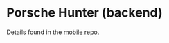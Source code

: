 # Porsche Hunter (backend)

Details found in the [mobile repo.](https://github.com/coopdog95/porsche_hunter_mobile)
